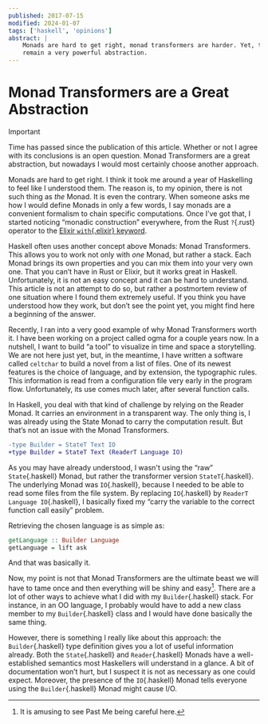 ```yaml
---
published: 2017-07-15
modified: 2024-01-07
tags: ['haskell', 'opinions']
abstract: |
    Monads are hard to get right, monad transformers are harder. Yet, they
    remain a very powerful abstraction.
---
```


# Monad Transformers are a Great Abstraction

> [!IMPORTANT]
> Time has passed since the publication of this article. Whether or not I agree
> with its conclusions is an open question. Monad Transformers are a great
> abstraction, but nowadays I would most certainly choose another approach.

Monads are hard to get right. I think it took me around a year of Haskelling to
feel like I understood them. The reason is, to my opinion, there is not such
thing as *the* Monad. It is even the contrary. When someone asks me how I would
define Monads in only a few words, I say monads are a convenient formalism to
chain specific computations. Once I’ve got that, I started noticing “monadic
construction” everywhere, from the Rust `?`{.rust} operator to the [Elixir
`with`{.elixir} keyword](https://blog.drewolson.org/elixirs-secret-weapon/).

Haskell often uses another concept above Monads: Monad Transformers. This allows
you to work not only with *one* Monad, but rather a stack. Each Monad brings its
own properties and you can mix them into your very own one. That you can’t have
in Rust or Elixir, but it works great in Haskell. Unfortunately, it is not an
easy concept and it can be hard to understand. This article is not an attempt to
do so, but rather a postmortem review of one situation where I found them
extremely useful. If you think you have understood how they work, but don’t see
the point yet, you might find here a beginning of the answer.

Recently, I ran into a very good example of why Monad Transformers worth it. I
have been working on a project called ogma for a couple years now. In a
nutshell, I want to build “a tool” to visualize in time and space a
storytelling. We are not here just yet, but, in the meantime, I have written a
software called `celtchar` to build a novel from a list of files. One of its
newest features is the choice of language, and by extension, the typographic
rules. This information is read from a configuration file very early in the
program flow. Unfortunately, its use comes much later, after several function
calls.

In Haskell, you deal with that kind of challenge by relying on the Reader
Monad. It carries an environment in a transparent way. The only thing is, I was
already using the State Monad to carry the computation result. But that’s not an
issue with the Monad Transformers.

```diff
-type Builder = StateT Text IO
+type Builder = StateT Text (ReaderT Language IO)
```

As you may have already understood, I wasn't using the “raw” `State`{.haskell}
Monad, but rather the transformer version `StateT`{.haskell}. The underlying
Monad was `IO`{.haskell}, because I needed to be able to read some files from
the file system. By replacing `IO`{.haskell} by `ReaderT Language IO`{.haskell},
I basically fixed my “carry the variable to the correct function call easily”
problem.

Retrieving the chosen language is as simple as:

```haskell
getLanguage :: Builder Language
getLanguage = lift ask
```

And that was basically it.

Now, my point is not that Monad Transformers are the ultimate beast we will have
to tame once and then everything will be shiny and easy[^funny]. There are a lot of
other ways to achieve what I did with my `Builder`{.haskell} stack. For instance, in an
OO language, I probably would have to add a new class member to my `Builder`{.haskell}
class and I would have done basically the same thing.

[^funny]: It is amusing to see Past Me being careful here.

However, there is something I really like about this approach: the
`Builder`{.haskell} type definition gives you a lot of useful information
already. Both the `State`{.haskell} and `Reader`{.haskell} Monads have a
well-established semantics most Haskellers will understand in a glance. A bit
of documentation won’t hurt, but I suspect it is not as necessary as one could
expect. Moreover, the presence of the `IO`{.haskell} Monad tells everyone using
the `Builder`{.haskell} Monad might cause I/O.
